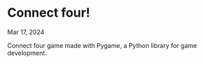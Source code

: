 # Connect four!

Mar 17, 2024

Connect four game made with Pygame, a Python library for game development.
